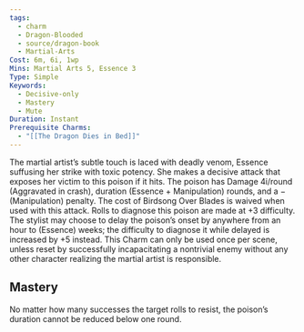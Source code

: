 ```yaml
---
tags:
  - charm
  - Dragon-Blooded
  - source/dragon-book
  - Martial-Arts
Cost: 6m, 6i, 1wp
Mins: Martial Arts 5, Essence 3
Type: Simple
Keywords:
  - Decisive-only
  - Mastery
  - Mute
Duration: Instant
Prerequisite Charms:
  - "[[The Dragon Dies in Bed]]"
---
```

The martial artist’s subtle touch is laced with deadly venom, Essence suffusing her strike with toxic potency. She makes a decisive attack that exposes her victim to this poison if it hits. The poison has Damage 4i/round (Aggravated in crash), duration (Essence + Manipulation) rounds, and a −(Manipulation) penalty. The cost of Birdsong Over Blades is waived when used with this attack. Rolls to diagnose this poison are made at +3 difficulty. The stylist may choose to delay the poison’s onset by anywhere from an hour to (Essence) weeks; the difficulty to diagnose it while delayed is increased by +5 instead. This Charm can only be used once per scene, unless reset by successfully incapacitating a nontrivial enemy without any other character realizing the martial artist is responsible. 
## Mastery

No matter how many successes the target rolls to resist, the poison’s duration cannot be reduced below one round.